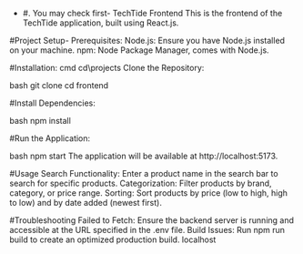 - #. You may check first-
    TechTide Frontend
This is the frontend of the TechTide application, built using React.js.

#Project Setup-
Prerequisites:
Node.js: Ensure you have Node.js installed on your machine.
npm: Node Package Manager, comes with Node.js.

#Installation:
cmd
cd\projects
Clone the Repository:

bash
git clone <repository-url>
cd frontend

#Install Dependencies:

bash
npm install

#Run the Application:

bash
npm start
The application will be available at http://localhost:5173.

#Usage
Search Functionality: Enter a product name in the search bar to search for specific products.
Categorization: Filter products by brand, category, or price range.
Sorting: Sort products by price (low to high, high to low) and by date added (newest first).

#Troubleshooting
Failed to Fetch: Ensure the backend server is running and accessible at the URL specified in the .env file.
Build Issues: Run npm run build to create an optimized production build.
localhost
